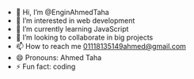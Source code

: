- 👋 Hi, I’m @EnginAhmedTaha
- 👀 I’m interested in web development 
- 🌱 I’m currently learning JavaScript 
- 💞️ I’m looking to collaborate in big projects 
- 📫 How to reach me 01118135149ahmed@gmail.com
- 😄 Pronouns: Ahmed Taha
- ⚡ Fun fact: coding

<!---
EnginAhmedTaha/EnginAhmedTaha is a ✨ special ✨ repository because its `README.md` (this file) appears on your GitHub profile.
You can click the Preview link to take a look at your changes.
--->
